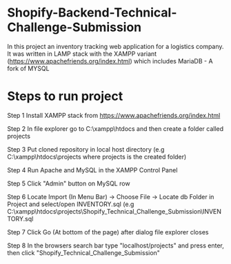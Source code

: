 # Shopify-Backend-Technical-Challenge-Submission
In this project an inventory tracking web application for a logistics company. It was written in LAMP stack with the XAMPP variant (https://www.apachefriends.org/index.html) which includes MariaDB - A fork of MYSQL

# Steps to run project
Step 1
Install XAMPP stack from https://www.apachefriends.org/index.html

Step 2
In file explorer go to C:\xampp\htdocs and then create a folder called projects

Step 3
Put cloned repository in local host directory (e.g C:\xampp\htdocs\projects where projects is the created folder)

Step 4
Run Apache and MySQL in the XAMPP Control Panel

Step 5
Click "Admin" button on MySQL row

Step 6
Locate Import (In Menu Bar) -> Choose File -> Locate db Folder in Project and select/open INVENTORY.sql (e.g C:\xampp\htdocs\projects\Shopify_Technical_Challenge_Submission\INVENTORY.sql

Step 7
Click Go (At bottom of the page) after dialog file explorer closes

Step 8
In the browsers search bar type "localhost/projects" and press enter, then click "Shopify_Technical_Challenge_Submission"
